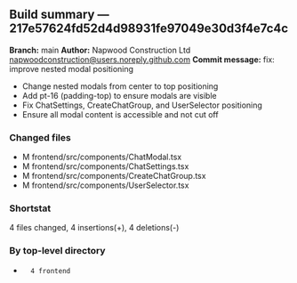 ## Build summary — 217e57624fd52d4d98931fe97049e30d3f4e7c4c

**Branch:** main **Author:** Napwood Construction Ltd <napwoodconstruction@users.noreply.github.com>
**Commit message:** fix: improve nested modal positioning

- Change nested modals from center to top positioning
- Add pt-16 (padding-top) to ensure modals are visible
- Fix ChatSettings, CreateChatGroup, and UserSelector positioning
- Ensure all modal content is accessible and not cut off

### Changed files

- M frontend/src/components/ChatModal.tsx
- M frontend/src/components/ChatSettings.tsx
- M frontend/src/components/CreateChatGroup.tsx
- M frontend/src/components/UserSelector.tsx

### Shortstat

4 files changed, 4 insertions(+), 4 deletions(-)

### By top-level directory

-       4 frontend
